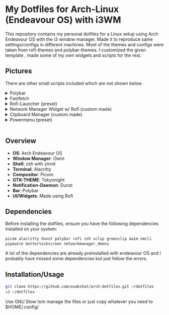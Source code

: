 # My Dotfiles for Arch-Linux (Endeavour OS) with i3WM

This repository contains my personal dotfiles for a Linux setup using Arch Endeavour OS with the i3 window manager. Made it to reproduce same settings/configs in different machines. Most of the themes and configs were taken from
rofi-themes and polybar-themes. I customized the given template , made some of my own widgets and scripts for the rest.

## Pictures

There are other small scripts included which are not shown below .

<details>
  <summary>Polybar</summary>
  
  ![polybar](./images/1.png 'polybar')
  
</details>

<details>
  <summary>Fastfetch</summary>
  
  ![fastfetch](./images/2.png 'fastfetch')
  
</details>
<details>
  <summary>Rofi-Launcher (preset)</summary>
  
  ![launcher](./images/3.png 'launcher')
  
</details>

<details>
  <summary>Network Manager Widget w/ Rofi (custom made)</summary>
  
  ![nmcli](./images/4.png 'nmcli')
  
</details>
<details>
  <summary>Clipboard Manager (custom made)</summary>
  
  ![clipboard](./images/6.png 'clipboard')
  
</details>

<details>
  <summary>Powermenu (preset)</summary>
  
  ![powermenu](./images/5.png 'powermenu')
  
</details>
<br>

## Overview

- **OS**: Arch Endeavour OS
- **Window Manager**: i3wm
- **Shell**: zsh with zinnit
- **Terminal**: Alacritty
- **Compositor**: Picom
- **GTK-THEME**: Tokyonight
- **Notification-Daemon**: Dunst
- **Bar**: Polybar
- **UI/Widgets**: Made using Rofi

## Dependencies

Before installing the dotfiles, ensure you have the following dependencies installed on your system:

```
picom alacritty dunst polybar rofi zsh xclip greenclip maim nmcli pipewire betterlockscreen networkmanager_dmenu
```

A lot of the dependencies are already preinstalled with endeavour OS and I probably have missed some dependencies but just follow the errors.

## Installation/Usage

```bash
git clone https://github.com/asakshat/arch-dotfiles.git ~/dotfiles
cd ~/dotfiles
```

Use GNU Stow tom manage the files or just copy whatever you need to $HOME/.config/
